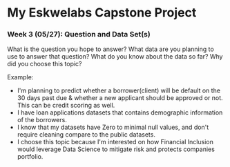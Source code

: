 # My Eskwelabs Capstone Project

### Week 3 (05/27): Question and Data Set(s)

What is the question you hope to answer? What data are you planning to use to answer that question? What do you know about the data so far? Why did you choose this topic?

Example:
* I'm planning to predict whether a borrower(client) will be default on the 30 days past due & whether a new applicant should be approved or not. This can be credit scoring as well.
* I have loan applications datasets that contains demographic information of the borrowers.
* I know that my datasets have Zero to minimal null values, and don't require cleaning compare to the public datasets.
* I choose this topic because I'm interested on how Financial Inclusion would leverage Data Science to mitigate risk and protects companies portfolio.
